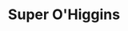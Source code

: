 ---
title: "Super O'Higgins"
url: /ciudad-autonoma-de-buenos-aires/super-ohiggins/
shop: comodidad
---
